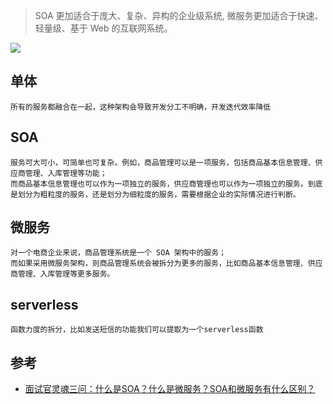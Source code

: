 > SOA 更加适合于庞大、复杂、异构的企业级系统, 微服务更加适合于快速、轻量级、基于 Web 的互联网系统。

![](https://obsidian-foveagge.oss-cn-beijing.aliyuncs.com/blog/5HBobb.png)

## 单体

```
所有的服务都融合在一起，这种架构会导致开发分工不明确，开发迭代效率降低
```

## SOA

```
服务可大可小，可简单也可复杂。例如，商品管理可以是一项服务，包括商品基本信息管理、供应商管理、入库管理等功能；
而商品基本信息管理也可以作为一项独立的服务，供应商管理也可以作为一项独立的服务。到底是划分为粗粒度的服务，还是划分为细粒度的服务，需要根据企业的实际情况进行判断。
```

## 微服务

```
对一个电商企业来说，商品管理系统是一个 SOA 架构中的服务；
而如果采用微服务架构，则商品管理系统会被拆分为更多的服务，比如商品基本信息管理、供应商管理、入库管理等更多服务。
```

## serverless

```
函数力度的拆分，比如发送短信的功能我们可以提取为一个serverless函数
```

## 参考

- [面试官灵魂三问：什么是SOA？什么是微服务？SOA和微服务有什么区别？](https://bbs.huaweicloud.com/blogs/315752)